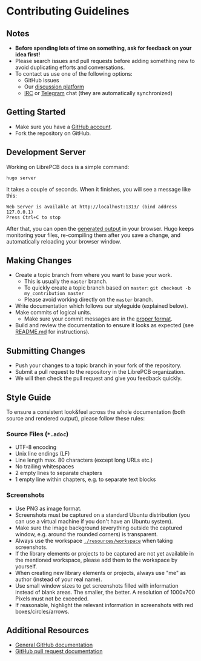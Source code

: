 # Contributing Guidelines

## Notes

- **Before spending lots of time on something, ask for feedback on your idea first!**
- Please search issues and pull requests before adding something new to avoid
  duplicating efforts and conversations.
- To contact us use one of the following options:
  - GitHub issues
  - Our [discussion platform](https://librepcb.discourse.group/)
  - [IRC](https://webchat.freenode.net/?channels=#librepcb) or
    [Telegram](https://telegram.me/LibrePCB_dev) chat (they are automatically
    synchronized)


## Getting Started

- Make sure you have a [GitHub account](https://github.com/signup/free).
- Fork the repository on GitHub.


## Development Server

Working on LibrePCB docs is a simple command:

    hugo server

It takes a couple of seconds. When it finishes, you will see a message like
this:

    Web Server is available at http://localhost:1313/ (bind address 127.0.0.1)
    Press Ctrl+C to stop

After that, you can open the [generated output](http://localhost:1313 ) in your
browser. Hugo keeps monitoring your files, re-compiling them after you save a
change, and automatically reloading your browser window.


## Making Changes

- Create a topic branch from where you want to base your work.
  - This is usually the `master` branch.
  - To quickly create a topic branch based on `master`:
    `git checkout -b my_contribution master`
  - Please avoid working directly on the `master` branch.
- Write documentation which follows our styleguide (explained below).
- Make commits of logical units.
  - Make sure your commit messages are in the
    [proper format](http://chris.beams.io/posts/git-commit/).
- Build and review the documentation to ensure it looks as expected (see
  [README.md](README.md) for instructions).


## Submitting Changes

- Push your changes to a topic branch in your fork of the repository.
- Submit a pull request to the repository in the LibrePCB organization.
- We will then check the pull request and give you feedback quickly.


## Style Guide

To ensure a consistent look&feel across the whole documentation (both source
and rendered output), please follow these rules:

### Source Files (`*.adoc`)

- UTF-8 encoding
- Unix line endings (LF)
- Line length max. 80 characters (except long URLs etc.)
- No trailing whitespaces
- 2 empty lines to separate chapters
- 1 empty line within chapters, e.g. to separate text blocks

### Screenshots

- Use PNG as image format.
- Screenshots must be captured on a standard Ubuntu distribution (you can
  use a virtual machine if you don't have an Ubuntu system).
- Make sure the image background (everything outside the captured window, e.g.
  around the rounded corners) is transparent.
- Always use the workspace [`./resources/workspace`](resources/workspace/) when
  taking screenshots.
- If the library elements or projects to be captured are not yet available
  in the mentioned workspace, please add them to the workspace by yourself.
- When creating new library elements or projects, always use "me" as author
  (instead of your real name).
- Use small window sizes to get screenshots filled with information instead of
  blank areas. The smaller, the better. A resolution of 1000x700 Pixels must
  not be exceeded.
- If reasonable, highlight the relevant information in screenshots with red
  boxes/circles/arrows.


## Additional Resources

- [General GitHub documentation](https://help.github.com/)
- [GitHub pull request documentation](https://help.github.com/en/github/collaborating-with-issues-and-pull-requests/about-pull-requests)

